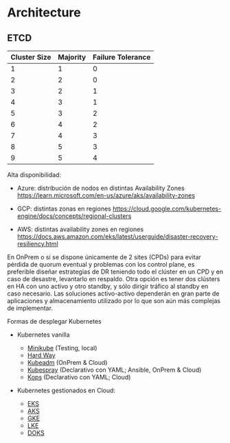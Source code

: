 # Architecture

## ETCD

|Cluster Size|Majority|Failure Tolerance|
|---|---|---|
|1|1|0|
|2|2|0|
|3|2|1|
|4|3|1|
|5|3|2|
|6|4|2|
|7|4|3|
|8|5|3|
|9|5|4|

Alta disponibilidad:

* Azure: distribución de nodos en distintas Availability Zones
https://learn.microsoft.com/en-us/azure/aks/availability-zones

* GCP: distintas zonas en regiones
https://cloud.google.com/kubernetes-engine/docs/concepts/regional-clusters

* AWS: distintas availability zones en regiones
https://docs.aws.amazon.com/eks/latest/userguide/disaster-recovery-resiliency.html

En OnPrem o si se dispone únicamente de 2 sites (CPDs) para evitar pérdida de quorum eventual y problemas con los control plane, es preferible diseñar estrategias de DR teniendo todo el clúster en un CPD y en caso de desastre, levantarlo en respaldo. Otra opción es tener dos clústers en HA con uno activo y otro standby, y sólo dirigir tráfico al standby en caso necesario. Las soluciones activo-activo dependerán en gran parte de aplicaciones y almacenamiento utilizado por lo que son aún más complejas de implementar.

Formas de desplegar Kubernetes

* Kubernetes vanilla
  * [Minikube](https://minikube.sigs.k8s.io/docs/) (Testing, local)
  * [Hard Way](https://github.com/kelseyhightower/kubernetes-the-hard-way)
  * [Kubeadm](https://kubernetes.io/docs/reference/setup-tools/kubeadm/) (OnPrem & Cloud)
  * [Kubespray](https://github.com/kubernetes-sigs/kubespray) (Declarativo con YAML; Ansible, OnPrem & Cloud)
  * [Kops](https://kops.sigs.k8s.io/) (Declarativo con YAML; Cloud)

* Kubernetes gestionados en Cloud:
  * [EKS](https://aws.amazon.com/eks/)
  * [AKS](https://azure.microsoft.com/en-us/products/kubernetes-service)
  * [GKE](https://cloud.google.com/kubernetes-engine)
  * [LKE](https://www.linode.com/products/kubernetes/)
  * [DOKS](https://www.digitalocean.com/products/kubernetes)
